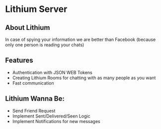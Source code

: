 # Lithium Server

## About Lithium
In case of spying your information we are better than Facebook (because only one person is reading your chats)

## Features 
<ul>
  <li>Authentication with JSON WEB Tokens</li>
  <li>Creating Lithium Rooms for chatting with as many people as you want</li>
  <li>Fast communication</li>
</ul>

## Lithium Wanna Be:
<ul>
  <li>Send Friend Request</li>
  <li>Implement Sent/Delivered/Seen Logic</li>
  <li>Implement Notifications for new messages</li>
</ul>
